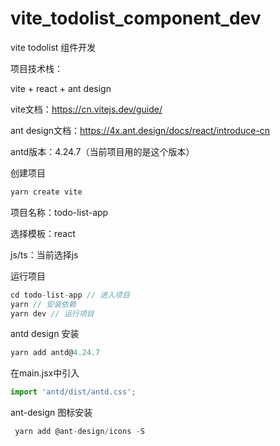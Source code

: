 # vite_todolist_component_dev
vite todolist 组件开发

项目技术栈：

vite + react +  ant design 

vite文档：https://cn.vitejs.dev/guide/

ant design文档：https://4x.ant.design/docs/react/introduce-cn

antd版本：4.24.7（当前项目用的是这个版本）

创建项目

```js
yarn create vite
```

项目名称：todo-list-app

选择模板：react

js/ts：当前选择js



运行项目

```js
cd todo-list-app // 进入项目
yarn // 安装依赖
yarn dev // 运行项目
```



antd design  安装 

```js
yarn add antd@4.24.7
```

在main.jsx中引入

```js
import 'antd/dist/antd.css'; 
```



ant-design 图标安装

```js
 yarn add @ant-design/icons -S
```

